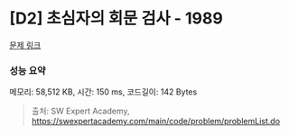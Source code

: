 # [D2] 초심자의 회문 검사 - 1989 

[문제 링크](https://swexpertacademy.com/main/code/problem/problemDetail.do?contestProbId=AV5PyTLqAf4DFAUq) 

### 성능 요약

메모리: 58,512 KB, 시간: 150 ms, 코드길이: 142 Bytes



> 출처: SW Expert Academy, https://swexpertacademy.com/main/code/problem/problemList.do